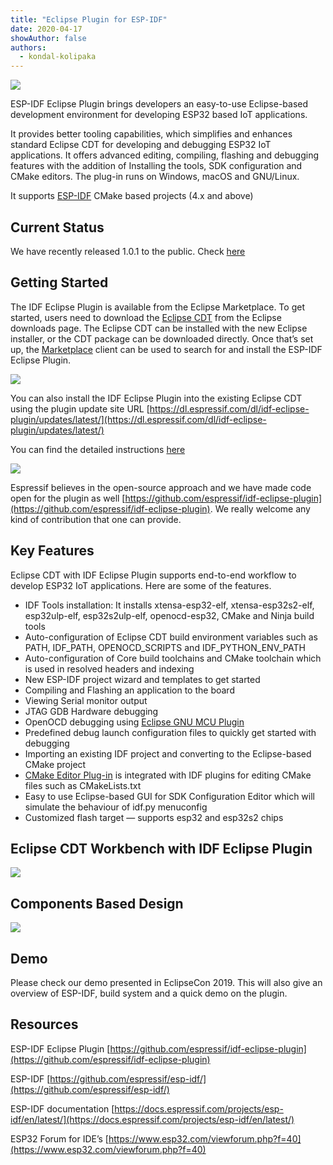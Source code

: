 ```yaml
---
title: "Eclipse Plugin for ESP-IDF"
date: 2020-04-17
showAuthor: false
authors: 
  - kondal-kolipaka
---
```

![](https://miro.medium.com/v2/resize:fit:640/format:webp/1*tfL5JCoRfBMbqPqNXhscDQ.png)

ESP-IDF Eclipse Plugin brings developers an easy-to-use Eclipse-based development environment for developing ESP32 based IoT applications.

It provides better tooling capabilities, which simplifies and enhances standard Eclipse CDT for developing and debugging ESP32 IoT applications. It offers advanced editing, compiling, flashing and debugging features with the addition of Installing the tools, SDK configuration and CMake editors. The plug-in runs on Windows, macOS and GNU/Linux.

It supports [ESP-IDF](https://github.com/espressif/esp-idf) CMake based projects (4.x and above)

## Current Status

We have recently released 1.0.1 to the public. Check [here](https://github.com/espressif/idf-eclipse-plugin/releases)

## Getting Started

The IDF Eclipse Plugin is available from the Eclipse Marketplace. To get started, users need to download the [Eclipse CDT](https://www.eclipse.org/downloads/packages/release/2020-03/r/eclipse-ide-cc-developers-includes-incubating-components) from the Eclipse downloads page. The Eclipse CDT can be installed with the new Eclipse installer, or the CDT package can be downloaded directly. Once that’s set up, the [Marketplace](https://marketplace.eclipse.org/content/esp-idf-eclipse-plugin) client can be used to search for and install the ESP-IDF Eclipse Plugin.

![](https://miro.medium.com/v2/resize:fit:640/format:webp/1*CdzBsglHUV3PfvAwIvcESw.png)

You can also install the IDF Eclipse Plugin into the existing Eclipse CDT using the plugin update site URL [https://dl.espressif.com/dl/idf-eclipse-plugin/updates/latest/](https://dl.espressif.com/dl/idf-eclipse-plugin/updates/latest/)

You can find the detailed instructions [here](https://github.com/espressif/idf-eclipse-plugin#espressif-idf-eclipse-plugins)

![](https://miro.medium.com/v2/resize:fit:640/format:webp/1*RWNoUXOU2GbWn9f1K8MApA.png)

Espressif believes in the open-source approach and we have made code open for the plugin as well [https://github.com/espressif/idf-eclipse-plugin](https://github.com/espressif/idf-eclipse-plugin). We really welcome any kind of contribution that one can provide.

## Key Features

Eclipse CDT with IDF Eclipse Plugin supports end-to-end workflow to develop ESP32 IoT applications. Here are some of the features.

- IDF Tools installation: It installs xtensa-esp32-elf, xtensa-esp32s2-elf, esp32ulp-elf, esp32s2ulp-elf, openocd-esp32, CMake and Ninja build tools
- Auto-configuration of Eclipse CDT build environment variables such as PATH, IDF_PATH, OPENOCD_SCRIPTS and IDF_PYTHON_ENV_PATH
- Auto-configuration of Core build toolchains and CMake toolchain which is used in resolved headers and indexing
- New ESP-IDF project wizard and templates to get started
- Compiling and Flashing an application to the board
- Viewing Serial monitor output
- JTAG GDB Hardware debugging
- OpenOCD debugging using [Eclipse GNU MCU Plugin](https://gnu-mcu-eclipse.github.io/debug/openocd/)
- Predefined debug launch configuration files to quickly get started with debugging
- Importing an existing IDF project and converting to the Eclipse-based CMake project
- [CMake Editor Plug-in](https://github.com/15knots/cmakeed) is integrated with IDF plugins for editing CMake files such as CMakeLists.txt
- Easy to use Eclipse-based GUI for SDK Configuration Editor which will simulate the behaviour of idf.py menuconfig
- Customized flash target — supports esp32 and esp32s2 chips

## Eclipse CDT Workbench with IDF Eclipse Plugin

![](https://miro.medium.com/v2/resize:fit:640/format:webp/1*LnKycOt1ZjYbTlzOr05-tA.png)

## Components Based Design

![](https://miro.medium.com/v2/resize:fit:640/format:webp/1*AFlBJ9hpn-Q2qWKP55Kp3A.png)

## Demo

Please check our demo presented in EclipseCon 2019. This will also give an overview of ESP-IDF, build system and a quick demo on the plugin.

## Resources

ESP-IDF Eclipse Plugin [https://github.com/espressif/idf-eclipse-plugin](https://github.com/espressif/idf-eclipse-plugin)

ESP-IDF [https://github.com/espressif/esp-idf/](https://github.com/espressif/esp-idf/)

ESP-IDF documentation [https://docs.espressif.com/projects/esp-idf/en/latest/](https://docs.espressif.com/projects/esp-idf/en/latest/)

ESP32 Forum for IDE’s [https://www.esp32.com/viewforum.php?f=40](https://www.esp32.com/viewforum.php?f=40)
